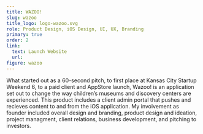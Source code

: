 ```yaml
---
title: WAZOO!
slug: wazoo
title_logo: logo-wazoo.svg
role: Product Design, iOS Design, UI, UX, Branding
primary: true
order: 2
link:
  text: Launch Website
  url:
figure: wazoo
---
```


What started out as a 60-second pitch, to first place at Kansas City Startup Weekend 6, to a paid client and AppStore launch, Wazoo! is an application set out to change the way children’s museums and discovery centers are experienced. This product includes a client admin portal that pushes and recieves content to and from the iOS application. My involvement as founder included overall design and branding, product design and ideation, project managment, client relations, business development, and pitching to investors.